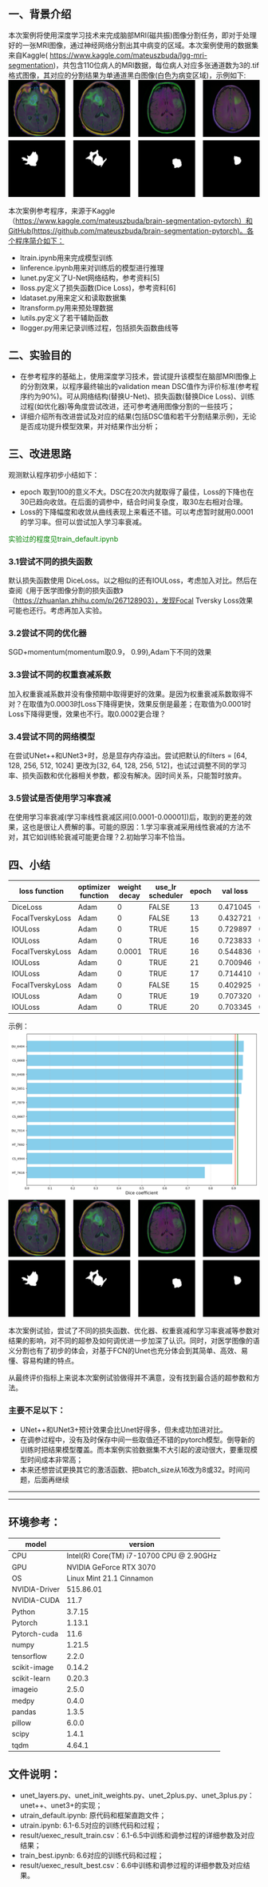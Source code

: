 ## 一、背景介绍
本次案例将使用深度学习技术来完成脑部MRI(磁共振)图像分割任务，即对于处理好的一张MRI图像，通过神经网络分割出其中病变的区域。本次案例使用的数据集来自Kaggle( https://www.kaggle.com/mateuszbuda/lgg-mri-segmentation)，共包含110位病人的MRI数据，每位病人对应多张通道数为3的.tif格式图像，其对应的分割结果为单通道黑白图像(白色为病变区域)，示例如下:
![MRI](img/mri.png)

本次案例参考程序，来源于Kaggle（https://www.kaggle.com/mateuszbuda/brain-segmentation-pytorch）和GitHub(https://github.com/mateuszbuda/brain-segmentation-pytorch)。各个程序简介如下：
* ltrain.ipynb用来完成模型训练
* linference.ipynb用来对训练后的模型进行推理
* lunet.py定义了U-Net网络结构，参考资料[5]
* lloss.py定义了损失函数(Dice Loss)，参考资料[6]
* ldataset.py用来定义和读取数据集
* ltransform.py用来预处理数据
* lutils.py定义了若干辅助函数
* llogger.py用来记录训练过程，包括损失函数曲线等

## 二、实验目的
* 在参考程序的基础上，使用深度学习技术，尝试提升该模型在脑部MRI图像上的分割效果，以程序最终输出的validation mean DSC值作为评价标准(参考程序约为90%)。可从网络结构(替换U-Net)、损失函数(替换Dice Loss)、训练过程(如优化器)等角度尝试改进，还可参考通用图像分割的一些技巧；
* 详细介绍所有改进尝试及对应的结果(包括DSC值和若干分割结果示例)，无论是否成功提升模型效果，并对结果作出分析；

## 三、改进思路
观测默认程序初步小结如下：
* epoch 取到100的意义不大。DSC在20次内就取得了最佳，Loss的下降也在30已趋向收敛。在后面的调参中，结合时间复杂度，取30左右相对合理。
* Loss的下降幅度和收敛从曲线表现上来看还不错。可以考虑暂时就用0.0001的学习率。但可以尝试加入学习率衰减。

<font color='green'> 实验过的程度见train_default.ipynb</font>

### 3.1尝试不同的损失函数
默认损失函数使用 DiceLoss。以之相似的还有IOULoss，考虑加入对比。然后在查阅《用于医学图像分割的损失函数》（https://zhuanlan.zhihu.com/p/267128903），发现Focal Tversky Loss效果可能也还行。考虑再加入实验。
### 3.2尝试不同的优化器
SGD+momentum(momentum取0.9， 0.99),Adam下不同的效果
### 3.3尝试不同的权重衰减系数
加入权重衰减系数并没有像预期中取得更好的效果。是因为权重衰减系数取得不对？在取值为0.0003时Loss下降得更快，效果反倒是最差；在取值为0.0001时Loss下降得更慢，效果也不行。取0.0002更合理？
### 3.4尝试不同的网络模型
在尝试UNet++和UNet3+时，总是显存内存溢出。尝试把默认的filters = [64, 128, 256, 512, 1024] 更改为[32, 64, 128, 256, 512]，也试过调整不同的学习率、损失函数和优化器相关参数，都没有解决。因时间关系，只能暂时放弃。
### 3.5尝试是否使用学习率衰减
在使用学习率衰减(学习率线性衰减区间[0.0001-0.00001])后，取到的更差的效果，这也是很让人费解的事。可能的原因：1.学习率衰减采用线性衰减的方法不对，其它如训练轮衰减可能更合理？2.初始学习率不恰当。

## 四、小结

| loss function| optimizer function| weight decay| use_lr scheduler| epoch| val loss| val_dsc| 
|----------|----------|----------|----------|----------|----------|----------|
| DiceLoss| Adam| 0| FALSE| 13| 0.471045| 0.914145| 
| FocalTverskyLoss| Adam| 0| FALSE| 13| 0.432721| 0.911195| 
| IOULoss| Adam| 0| TRUE| 15| 0.729897| 0.911171| 
| IOULoss| Adam| 0| TRUE| 16| 0.723833| 0.911064| 
| FocalTverskyLoss| Adam| 0.0001| TRUE| 16| 0.544836| 0.910915| 
| IOULoss| Adam| 0| TRUE| 21| 0.700946| 0.910900| 
| IOULoss| Adam| 0| TRUE| 17| 0.714410| 0.910774| 
| FocalTverskyLoss| Adam| 0| FALSE| 15| 0.402925| 0.910497| 
| IOULoss| Adam| 0| TRUE| 19| 0.707320| 0.910455| 
| IOULoss| Adam| 0| TRUE| 20| 0.703345| 0.910364| 

示例：
![dice_coefficlent](img/dice_coefficlent.png)
![预测和真实情况示意图](img/mri.png)


本次案例试验，尝试了不同的损失函数、优化器、权重衰减和学习率衰减等参数对结果的影响，对不同的超参及如何调优进一步加深了认识。同时，对医学图像的语义分割也有了初步的体会，对基于FCN的Unet也充分体会到其简单、高效、易懂、容易构建的特点。

从最终评价指标上来说本次案例试验做得并不满意，没有找到最合适的超参数和方法。

### 主要不足以下：
* UNet++和UNet3+预计效果会比Unet好得多，但未成功加进对比。
* 在调参过程中，没有及时保存中间一些取值还不错的pytorch模型。倒导新的训练时把结果模型覆盖。而本案例实验数据集不大引起的波动很大，要重现模型时间成本非常高；
* 本来还想尝试更换其它的激活函数、把batch_size从16改为8或32。时间问题，后面再继续





***
***
## 环境参考：
| model | version |
|----------|----------|
| CPU| 	Intel(R) Core(TM) i7-10700 CPU @ 2.90GHz|
| GPU| 	NVIDIA GeForce RTX 3070|
| OS| 		Linux Mint 21.1 Cinnamon|
| NVIDIA-Driver|  515.86.01   |
| NVIDIA-CUDA|  11.7 |	   
| Python|  		3.7.15 	|
| Pytorch| 		1.13.1|
| Pytorch-cuda|  11.6|
| numpy| 		1.21.5  |
| tensorflow| 	2.2.0|
| scikit-image| 	0.14.2    |      
| scikit-learn| 	0.20.3 	|
| imageio| 		2.5.0    |                
| medpy| 		0.4.0   |         
| pandas| 		1.3.5    |       
| pillow| 			6.0.0  | 
| scipy| 			1.4.1  |
|tqdm| 			4.64.1|

## 文件说明：
* unet_layers.py、unet_init_weights.py、unet_2plus.py、unet_3plus.py：unet++、unet3+的实现； 
* utrain_default.ipynb: 原代码和框架直跑文件；
* utrain.ipynb: 6.1-6.5对应的训练代码和过程；
* result/uexec_result_train.csv：6.1-6.5中训练和调参过程的详细参数及对应结果；
* train_best.ipynb: 6.6对应的训练代码和过程；
* result/uexec_result_best.csv：6.6中训练和调参过程的详细参数及对应结果。

